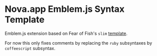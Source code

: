 # Nova.app Emblem.js Syntax Template

Emblem.js extension based on Fear of Fish's `slim` [template](https://github.com/fearoffish/nova-slim-template).

For now this only fixes comments by replacing the `ruby` subsyntaxes by `coffeescript` subsyntax.